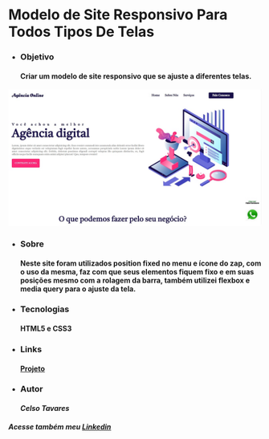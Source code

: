 # Modelo de Site Responsivo Para Todos Tipos De Telas
* ### Objetivo
    #### Criar um modelo de site responsivo que se ajuste a diferentes telas.
![Arquivo](img/siteResponsivo.jpg)
* ### Sobre
    #### Neste site foram utilizados position fixed no menu e ícone do zap, com o uso da mesma, faz com que seus elementos fiquem fixo e em suas posições mesmo com a rolagem da barra, também utilizei flexbox e media query para o ajuste da tela. 
* ### Tecnologias 
    #### HTML5 e CSS3
* ### Links
    #### [Projeto](https://celsotavares.github.io/Site-responsivo/)
* ### Autor
    #### *Celso Tavares*
   
#####                                           Acesse também meu [Linkedin](https://www.linkedin.com/in/celsotavaresjunior/)

